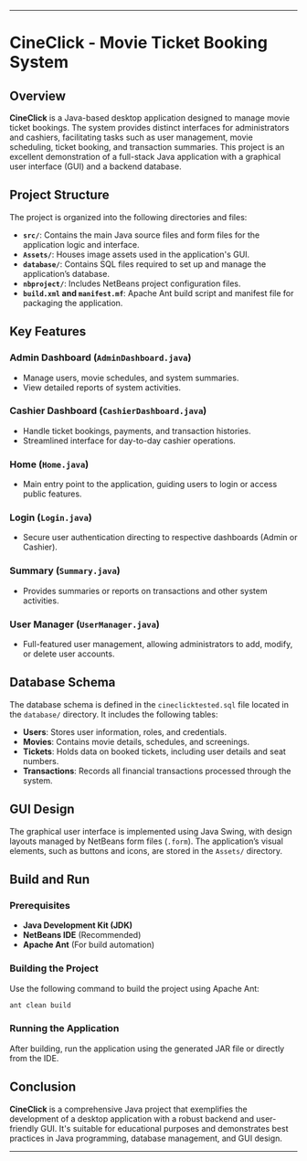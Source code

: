 
---

# CineClick - Movie Ticket Booking System

## Overview

**CineClick** is a Java-based desktop application designed to manage movie ticket bookings. The system provides distinct interfaces for administrators and cashiers, facilitating tasks such as user management, movie scheduling, ticket booking, and transaction summaries. This project is an excellent demonstration of a full-stack Java application with a graphical user interface (GUI) and a backend database.

## Project Structure

The project is organized into the following directories and files:

- **`src/`**: Contains the main Java source files and form files for the application logic and interface.
- **`Assets/`**: Houses image assets used in the application's GUI.
- **`database/`**: Contains SQL files required to set up and manage the application’s database.
- **`nbproject/`**: Includes NetBeans project configuration files.
- **`build.xml` and `manifest.mf`**: Apache Ant build script and manifest file for packaging the application.

## Key Features

### Admin Dashboard (`AdminDashboard.java`)
- Manage users, movie schedules, and system summaries.
- View detailed reports of system activities.

### Cashier Dashboard (`CashierDashboard.java`)
- Handle ticket bookings, payments, and transaction histories.
- Streamlined interface for day-to-day cashier operations.

### Home (`Home.java`)
- Main entry point to the application, guiding users to login or access public features.

### Login (`Login.java`)
- Secure user authentication directing to respective dashboards (Admin or Cashier).

### Summary (`Summary.java`)
- Provides summaries or reports on transactions and other system activities.

### User Manager (`UserManager.java`)
- Full-featured user management, allowing administrators to add, modify, or delete user accounts.

## Database Schema

The database schema is defined in the `cineclicktested.sql` file located in the `database/` directory. It includes the following tables:

- **Users**: Stores user information, roles, and credentials.
- **Movies**: Contains movie details, schedules, and screenings.
- **Tickets**: Holds data on booked tickets, including user details and seat numbers.
- **Transactions**: Records all financial transactions processed through the system.

## GUI Design

The graphical user interface is implemented using Java Swing, with design layouts managed by NetBeans form files (`.form`). The application’s visual elements, such as buttons and icons, are stored in the `Assets/` directory.

## Build and Run

### Prerequisites
- **Java Development Kit (JDK)**
- **NetBeans IDE** (Recommended)
- **Apache Ant** (For build automation)

### Building the Project
Use the following command to build the project using Apache Ant:

```bash
ant clean build
```

### Running the Application
After building, run the application using the generated JAR file or directly from the IDE.

## Conclusion

**CineClick** is a comprehensive Java project that exemplifies the development of a desktop application with a robust backend and user-friendly GUI. It's suitable for educational purposes and demonstrates best practices in Java programming, database management, and GUI design.

---

